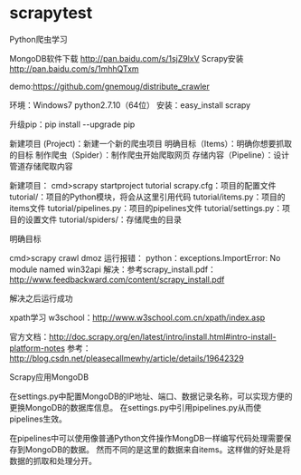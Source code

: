 # scrapytest
Python爬虫学习


MongoDB软件下载
http://pan.baidu.com/s/1sjZ9lxV
Scrapy安装
http://pan.baidu.com/s/1mhhQTxm


demo:https://github.com/gnemoug/distribute_crawler


环境：Windows7 python2.7.10（64位）
安装：easy_install scrapy

升级pip：pip install --upgrade pip

新建项目 (Project)：新建一个新的爬虫项目
明确目标（Items）：明确你想要抓取的目标
制作爬虫（Spider）：制作爬虫开始爬取网页
存储内容（Pipeline）：设计管道存储爬取内容

新建项目：
cmd>scrapy startproject tutorial
	scrapy.cfg：项目的配置文件
	tutorial/：项目的Python模块，将会从这里引用代码
	tutorial/items.py：项目的items文件
	tutorial/pipelines.py：项目的pipelines文件
	tutorial/settings.py：项目的设置文件
	tutorial/spiders/：存储爬虫的目录

明确目标

cmd>scrapy crawl dmoz
运行报错：
python：exceptions.ImportError: No module named win32api
解决：参考scrapy_install.pdf：http://www.feedbackward.com/content/scrapy_install.pdf

解决之后运行成功

xpath学习
w3school：http://www.w3school.com.cn/xpath/index.asp

官方文档：http://doc.scrapy.org/en/latest/intro/install.html#intro-install-platform-notes
参考：http://blog.csdn.net/pleasecallmewhy/article/details/19642329


Scrapy应用MongoDB

在settings.py中配置MongoDB的IP地址、端口、数据记录名称，可以实现方便的更换MongoDB的数据库信息。
在settings.py中引用pipelines.py从而使pipelines生效。

在pipelines中可以使用像普通Python文件操作MongDB一样编写代码处理需要保存到MongoDB的数据。
然而不同的是这里的数据来自items。这样做的好处是将数据的抓取和处理分开。


